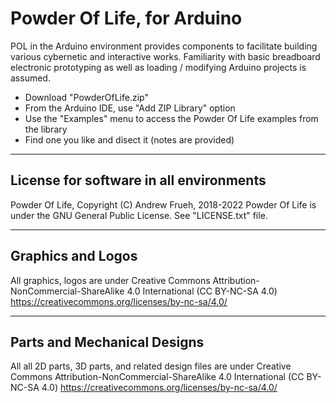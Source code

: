 # Powder Of Life, for Arduino

POL in the Arduino environment provides components to facilitate building various cybernetic and interactive works. Familiarity with basic breadboard electronic prototyping as well as loading / modifying Arduino projects is assumed. 

* Download "PowderOfLife.zip"
* From the Arduino IDE, use "Add ZIP Library" option
* Use the "Examples" menu to access the Powder Of Life examples from the library
* Find one you like and disect it (notes are provided)

---

## License for software in all environments

Powder Of Life, Copyright (C) Andrew Frueh, 2018-2022
Powder Of Life is under the GNU General Public License. See "LICENSE.txt" file.

---

## Graphics and Logos

All graphics, logos are under Creative Commons Attribution-NonCommercial-ShareAlike 4.0 International (CC BY-NC-SA 4.0)
https://creativecommons.org/licenses/by-nc-sa/4.0/

---

## Parts and Mechanical Designs

All all 2D parts, 3D parts, and related design files are under Creative Commons Attribution-NonCommercial-ShareAlike 4.0 International (CC BY-NC-SA 4.0)
https://creativecommons.org/licenses/by-nc-sa/4.0/
